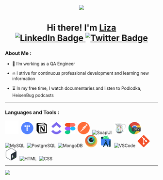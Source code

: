 <div id="header" align="center">
  <img src="https://media0.giphy.com/media/RkX2zcpO79EAf82ESl/giphy.gif?cid=ecf05e47kw2mcq8s99bzxleeqvpl2tac6o8og33z3pv9jwg1&ep=v1_stickers_search&rid=giphy.gif&ct=s" width="150"/>
  <h1> Hi there! I'm <a href="https://github.com/eelizabeeth" target="_blank">Liza</a>
<div id="badges">
  <a href="mailto:egorovaelizavetwork@gmail.com">
    <img src="https://img.shields.io/badge/Gmail-red?style=for-the-badge&logo=Gmail&logoColor=white" alt="LinkedIn Badge"/>
  </a>
  <a href="https://t.me/eelizaveet">
    <img src="https://img.shields.io/badge/Telegram-blue?style=for-the-badge&logo=telegram&logoColor=white" alt="Twitter Badge"/>
  </a>
  </h1>
</div>
</div>

### About Me :

- 🐞 I’m working as a QA Engineer

- 🔥 I strive for continuous professional development and learning new information

- ⌛ In my free time, I watch documentaries and listen to Podlodka, HeisenBug podcasts

---

### Languages and Tools :

<div>
  <img src="icon/qase.svg" title="Qase.io" alt="Qase.io" width="45" height="45"/>&nbsp;
  <img src="icon/Yandex.Tracker.png" title="Yandex.tracker" alt="Yandex.tracker" width="40" height="40"/>&nbsp;
  <img src="icon/notion.png" title="Notion" alt="Notion" width="40" height="40"/>&nbsp;
  <img src="icon/clickup.svg" title="Clickup" alt="Clickup" width="40" height="40"/>&nbsp;
  <img src="icon/Figma.svg" title="Figma" alt="Figma" width="35" height="37"/>&nbsp;
  <img src="icon/postman.svg" title="Postman" alt="Postman" width="40" height="40"/>&nbsp;
  <img src="https://static0.smartbear.co/smartbearbrand/media/images/home/soapui-icon.svg" title="SoapUI" alt="SoapUI" width="40" height="40"/>&nbsp;
  <img src="icon/charles.png" title="Charles Proxy" alt="Charles Proxy" width="40" height="40"/>&nbsp;
  <img src="icon/devtools.png" title="Devtools" alt="Devtools" width="40" height="40"/>&nbsp;
  <img src="https://cdn.jsdelivr.net/gh/devicons/devicon/icons/mysql/mysql-original.svg" title="MySQL" alt="MySQL" width="40" height="40"/>&nbsp;
  <img src="https://cdn.jsdelivr.net/gh/devicons/devicon/icons/postgresql/postgresql-original.svg" title="PostgreSQL" alt="PostgreSQL" width="40" height="40"/>&nbsp;
  <img src="https://cdn.jsdelivr.net/gh/devicons/devicon/icons/mongodb/mongodb-original.svg" title="MongoDB" alt="MongoDB" width="40" height="40"/>&nbsp;    
  <img src="icon/browserstack.png" title="Browserstack" alt="Browserstack" width="40" height="40"/>&nbsp;
  <img src="icon/androidstudio.svg" title="Android studio" alt="Android studio" width="40" height="40"/>&nbsp;
 <img src="https://cdn.jsdelivr.net/gh/devicons/devicon/icons/vscode/vscode-original.svg" title="VSCode" alt="VSCode" width="40" height="40"/>&nbsp;
 <img src="icon/git.svg" title="Git" alt="Git" width="40" height="40"/>&nbsp;
 <img src="icon/Bash.png" title="Bash" alt="Bash" width="40" height="40"/>&nbsp;
 <img src="https://cdn.jsdelivr.net/gh/devicons/devicon/icons/html5/html5-original.svg" title="HTML5" alt="HTML" width="40" height="40"/>&nbsp;
 <img src="https://cdn.jsdelivr.net/gh/devicons/devicon/icons/css3/css3-original.svg"  title="CSS3" alt="CSS" width="40" height="40"/>&nbsp;

---

![](http://github-profile-summary-cards.vercel.app/api/cards/profile-details?eelizabeeth=vn7n24fzkq&theme=apprentice)
